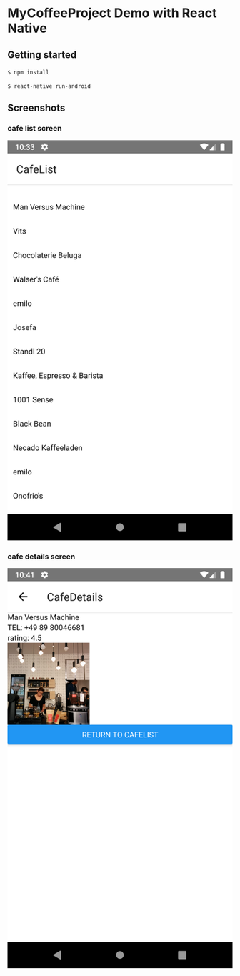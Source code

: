 # MyCoffeeProject Demo with React Native

## Getting started

`$ npm install`


`$ react-native run-android`


## Screenshots

### cafe list screen

![cafe list](https://github.com/ruobin/MyCoffeeProject/blob/master/screenshots/cafe_list.png?raw=true)

### cafe details screen

![cafe details](https://github.com/ruobin/MyCoffeeProject/blob/master/screenshots/cafe_details.png?raw=true)

